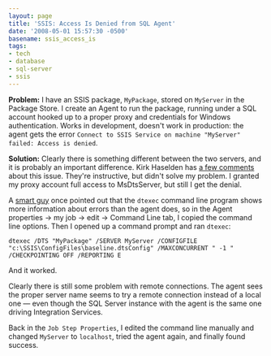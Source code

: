 ```yaml
---
layout: page
title: 'SSIS: Access Is Denied from SQL Agent'
date: '2008-05-01 15:57:30 -0500'
basename: ssis_access_is
tags:
- tech
- database
- sql-server
- ssis
---
```


**Problem:** I have an SSIS package, `MyPackage`, stored on `MyServer` in the
Package Store. I create an Agent to run the package, running under a SQL account
hooked up to a proper proxy and credentials for Windows authentication. Works in
development, doesn't work in production: the agent gets the error `Connect to
SSIS Service on machine "MyServer" failed: Access is denied`.

<!--more-->

**Solution:** Clearly there is something different between the two servers, and
it is probably an important difference. Kirk Haselden has <a href=
"http://www.sqljunkies.com/WebLog/knight_reign/archive/2006/01/05/17769.aspx"> a
few comments</a> about this issue. They're instructive, but didn't solve my
problem. I granted my proxy account full access to MsDtsServer, but still I get
the denial.

A [smart guy](http://blogs.digineer.com/blogs/jasons/) once pointed
out that the `dtexec` command line program shows more information about errors
than the agent does, so in the Agent properties &rarr; my job &rarr; edit &rarr;
Command Line tab, I copied the command line options. Then I opened up a command
prompt and ran `dtexec`:

```none
dtexec /DTS "MyPackage" /SERVER MyServer /CONFIGFILE "c:\SSIS\ConfigFiles\baseline.dtsConfig" /MAXCONCURRENT " -1 " /CHECKPOINTING OFF /REPORTING E
```

And it worked.

Clearly there is still some problem with remote connections. The agent sees the
proper server name seems to try a remote connection instead of a local one
&mdash; even though the SQL Server instance with the agent is the same one
driving Integration Services.

Back in the `Job Step Properties`, I edited the command line manually and
changed `MyServer` to `localhost`, tried the agent again, and finally found
success.
